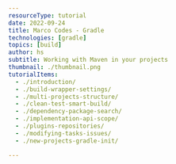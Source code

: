 ```yaml
---
resourceType: tutorial
date: 2022-09-24
title: Marco Codes - Gradle
technologies: [gradle]
topics: [build]
author: hs
subtitle: Working with Maven in your projects
thumbnail: ./thumbnail.png
tutorialItems:
  - ./introduction/
  - ./build-wrapper-settings/
  - ./multi-projects-structure/
  - ./clean-test-smart-build/
  - ./dependency-package-search/
  - ./implementation-api-scope/
  - ./plugins-repositories/
  - ./modifying-tasks-issues/
  - ./new-projects-gradle-init/

---
```

